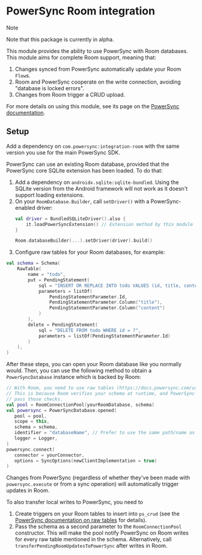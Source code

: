 # PowerSync Room integration

> [!NOTE]
> Note that this package is currently in alpha.

This module provides the ability to use PowerSync with Room databases. This module aims for complete
Room support, meaning that:

1. Changes synced from PowerSync automatically update your Room `Flow`s.
2. Room and PowerSync cooperate on the write connection, avoiding "database is locked errors".
3. Changes from Room trigger a CRUD upload.

For more details on using this module, see its page on the [PowerSync documentation](https://docs.powersync.com/client-sdk-references/kotlin-multiplatform/libraries/room).

## Setup

Add a dependency on `com.powersync:integration-room` with the same version you use for the main
PowerSync SDK.

PowerSync can use an existing Room database, provided that the PowerSync core SQLite extension has
been loaded. To do that:

1. Add a dependency on `androidx.sqlite:sqlite-bundled`. Using the SQLite version from the Android
   framework will not work as it doesn't support loading extensions.
2. On your `RoomDatabase.Builder`, call `setDriver()` with a PowerSync-enabled driver: 
    ```Kotlin
    val driver = BundledSQLiteDriver().also {
        it.loadPowerSyncExtension() // Extension method by this module
    }
    
    Room.databaseBuilder(...).setDriver(driver).build()
    ```
3. Configure raw tables for your Room databases, for example:

```Kotlin
val schema = Schema(
    RawTable(
        name = "todo",
        put = PendingStatement(
            sql = "INSERT OR REPLACE INTO todo VALUES (id, title, content) VALUES (?, ?, ?)",
            parameters = listOf(
                PendingStatementParameter.Id,
                PendingStatementParameter.Column("title"),
                PendingStatementParameter.Column("content")
            )
        ),
        delete = PendingStatement(
            sql = "DELETE FROM todo WHERE id = ?",
            parameters = listOf(PendingStatementParameter.Id)
        )
    ),
)

```

After these steps, you can open your Room database like you normally would. Then, you can use the
following method to obtain  a `PowerSyncDatabase` instance which is backed by Room:

```Kotlin
// With Room, you need to use raw tables (https://docs.powersync.com/usage/use-case-examples/raw-tables).
// This is because Room verifies your schema at runtime, and PowerSync-managed views will not
// pass those checks.
val pool = RoomConnectionPool(yourRoomDatabase, schema)
val powersync = PowerSyncDatabase.opened(
   pool = pool,
   scope = this,
   schema = schema,
   identifier = "databaseName", // Prefer to use the same path/name as your Room database
   logger = Logger,
)
powersync.connect(
   connector = yourConnector,
   options = SyncOptions(newClientImplementation = true)
)
```

Changes from PowerSync (regardless of whether they've been made with `powersync.execute` or from a
sync operation) will automatically trigger updates in Room.

To also transfer local writes to PowerSync, you need to

1. Create triggers on your Room tables to insert into `ps_crud` (see the
   [PowerSync documentation on raw tables](https://docs.powersync.com/usage/use-case-examples/raw-tables#capture-local-writes-with-triggers)
   for details).
2. Pass the schema as a second parameter to the `RoomConnectionPool` constructor. This will make the
   pool notify PowerSync on Room writes for every raw table mentioned in the schema.
   Alternatively, call `transferPendingRoomUpdatesToPowerSync` after writes in Room.
